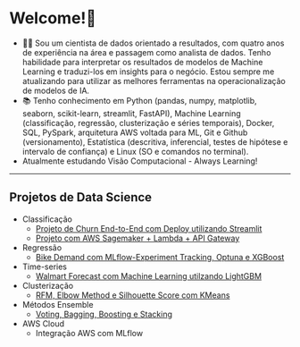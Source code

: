 # Welcome!👋

- 👨‍💻 Sou um cientista de dados orientado a resultados, com quatro anos de experiência na área e passagem como analista de dados. Tenho habilidade para interpretar os resultados de modelos de Machine Learning e traduzi-los em insights para o negócio. Estou sempre me atualizando para utilizar as melhores ferramentas na operacionalização de modelos de IA.
- 📚 Tenho conhecimento em Python (pandas, numpy, matplotlib, seaborn, scikit-learn, streamlit, FastAPI), Machine Learning (classificação, regressão, clusterização e séries temporais), Docker, SQL, PySpark, arquitetura AWS voltada para ML, Git e Github (versionamento), Estatística (descritiva, inferencial, testes de hipótese e intervalo de confiança) e Linux (SO e comandos no terminal).
- Atualmente estudando Visão Computacional - Always Learning!

------------
## Projetos de Data Science

- Classificação
  - [Projeto de Churn End-to-End com Deploy utilizando Streamlit](https://github.com/idfelipemalatesta/telecom-churn-prediction)
  - [Projeto com AWS Sagemaker + Lambda + API Gateway](https://github.com/idfelipemalatesta/sagemaker-lambda-api)
- Regressão
    - [Bike Demand com MLflow-Experiment Tracking, Optuna e XGBoost](https://github.com/idfelipemalatesta/bike-demand)
- Time-series
  - [Walmart Forecast com Machine Learning utilzando LightGBM](https://github.com/idfelipemalatesta/walmart-store-sales-forecast)
- Clusterização
  - [RFM, Elbow Method e Silhouette Score com KMeans](https://github.com/idfelipemalatesta/customer-segmentation)
- Métodos Ensemble
  - [Voting, Bagging, Boosting e Stacking](https://github.com/idfelipemalatesta/ensemble-methods)
- AWS Cloud
  -  Integração AWS com MLflow



